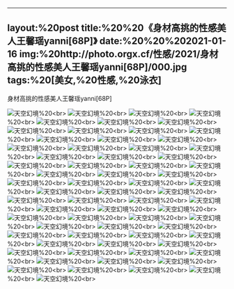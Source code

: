 ﻿---
layout:%20post
title:%20%20《身材高挑的性感美人王馨瑶yanni[68P]》
date:%20%20%202021-01-16
img:%20http://photo.orgx.cf/性感/2021/身材高挑的性感美人王馨瑶yanni[68P]/000.jpg
tags:%20[美女,%20性感,%20泳衣]
---

身材高挑的性感美人王馨瑶yanni[68P]



![天空幻境](http://photo.orgx.cf/性感/2021/身材高挑的性感美人王馨瑶yanni[68P]/001.jpg%20''天空幻境'')%20<br>
![天空幻境](http://photo.orgx.cf/性感/2021/身材高挑的性感美人王馨瑶yanni[68P]/002.jpg%20''天空幻境'')%20<br>
![天空幻境](http://photo.orgx.cf/性感/2021/身材高挑的性感美人王馨瑶yanni[68P]/003.jpg%20''天空幻境'')%20<br>
![天空幻境](http://photo.orgx.cf/性感/2021/身材高挑的性感美人王馨瑶yanni[68P]/004.jpg%20''天空幻境'')%20<br>
![天空幻境](http://photo.orgx.cf/性感/2021/身材高挑的性感美人王馨瑶yanni[68P]/005.jpg%20''天空幻境'')%20<br>
![天空幻境](http://photo.orgx.cf/性感/2021/身材高挑的性感美人王馨瑶yanni[68P]/006.jpg%20''天空幻境'')%20<br>
![天空幻境](http://photo.orgx.cf/性感/2021/身材高挑的性感美人王馨瑶yanni[68P]/007.jpg%20''天空幻境'')%20<br>
![天空幻境](http://photo.orgx.cf/性感/2021/身材高挑的性感美人王馨瑶yanni[68P]/008.jpg%20''天空幻境'')%20<br>
![天空幻境](http://photo.orgx.cf/性感/2021/身材高挑的性感美人王馨瑶yanni[68P]/009.jpg%20''天空幻境'')%20<br>
![天空幻境](http://photo.orgx.cf/性感/2021/身材高挑的性感美人王馨瑶yanni[68P]/010.jpg%20''天空幻境'')%20<br>
![天空幻境](http://photo.orgx.cf/性感/2021/身材高挑的性感美人王馨瑶yanni[68P]/011.jpg%20''天空幻境'')%20<br>
![天空幻境](http://photo.orgx.cf/性感/2021/身材高挑的性感美人王馨瑶yanni[68P]/012.jpg%20''天空幻境'')%20<br>
![天空幻境](http://photo.orgx.cf/性感/2021/身材高挑的性感美人王馨瑶yanni[68P]/013.jpg%20''天空幻境'')%20<br>
![天空幻境](http://photo.orgx.cf/性感/2021/身材高挑的性感美人王馨瑶yanni[68P]/014.jpg%20''天空幻境'')%20<br>
![天空幻境](http://photo.orgx.cf/性感/2021/身材高挑的性感美人王馨瑶yanni[68P]/015.jpg%20''天空幻境'')%20<br>
![天空幻境](http://photo.orgx.cf/性感/2021/身材高挑的性感美人王馨瑶yanni[68P]/016.jpg%20''天空幻境'')%20<br>
![天空幻境](http://photo.orgx.cf/性感/2021/身材高挑的性感美人王馨瑶yanni[68P]/017.jpg%20''天空幻境'')%20<br>
![天空幻境](http://photo.orgx.cf/性感/2021/身材高挑的性感美人王馨瑶yanni[68P]/018.jpg%20''天空幻境'')%20<br>
![天空幻境](http://photo.orgx.cf/性感/2021/身材高挑的性感美人王馨瑶yanni[68P]/019.jpg%20''天空幻境'')%20<br>
![天空幻境](http://photo.orgx.cf/性感/2021/身材高挑的性感美人王馨瑶yanni[68P]/020.jpg%20''天空幻境'')%20<br>
![天空幻境](http://photo.orgx.cf/性感/2021/身材高挑的性感美人王馨瑶yanni[68P]/021.jpg%20''天空幻境'')%20<br>
![天空幻境](http://photo.orgx.cf/性感/2021/身材高挑的性感美人王馨瑶yanni[68P]/022.jpg%20''天空幻境'')%20<br>
![天空幻境](http://photo.orgx.cf/性感/2021/身材高挑的性感美人王馨瑶yanni[68P]/023.jpg%20''天空幻境'')%20<br>
![天空幻境](http://photo.orgx.cf/性感/2021/身材高挑的性感美人王馨瑶yanni[68P]/024.jpg%20''天空幻境'')%20<br>
![天空幻境](http://photo.orgx.cf/性感/2021/身材高挑的性感美人王馨瑶yanni[68P]/025.jpg%20''天空幻境'')%20<br>
![天空幻境](http://photo.orgx.cf/性感/2021/身材高挑的性感美人王馨瑶yanni[68P]/026.jpg%20''天空幻境'')%20<br>
![天空幻境](http://photo.orgx.cf/性感/2021/身材高挑的性感美人王馨瑶yanni[68P]/027.jpg%20''天空幻境'')%20<br>
![天空幻境](http://photo.orgx.cf/性感/2021/身材高挑的性感美人王馨瑶yanni[68P]/028.jpg%20''天空幻境'')%20<br>
![天空幻境](http://photo.orgx.cf/性感/2021/身材高挑的性感美人王馨瑶yanni[68P]/029.jpg%20''天空幻境'')%20<br>
![天空幻境](http://photo.orgx.cf/性感/2021/身材高挑的性感美人王馨瑶yanni[68P]/030.jpg%20''天空幻境'')%20<br>
![天空幻境](http://photo.orgx.cf/性感/2021/身材高挑的性感美人王馨瑶yanni[68P]/031.jpg%20''天空幻境'')%20<br>
![天空幻境](http://photo.orgx.cf/性感/2021/身材高挑的性感美人王馨瑶yanni[68P]/032.jpg%20''天空幻境'')%20<br>
![天空幻境](http://photo.orgx.cf/性感/2021/身材高挑的性感美人王馨瑶yanni[68P]/033.jpg%20''天空幻境'')%20<br>
![天空幻境](http://photo.orgx.cf/性感/2021/身材高挑的性感美人王馨瑶yanni[68P]/034.jpg%20''天空幻境'')%20<br>
![天空幻境](http://photo.orgx.cf/性感/2021/身材高挑的性感美人王馨瑶yanni[68P]/035.jpg%20''天空幻境'')%20<br>
![天空幻境](http://photo.orgx.cf/性感/2021/身材高挑的性感美人王馨瑶yanni[68P]/036.jpg%20''天空幻境'')%20<br>
![天空幻境](http://photo.orgx.cf/性感/2021/身材高挑的性感美人王馨瑶yanni[68P]/037.jpg%20''天空幻境'')%20<br>
![天空幻境](http://photo.orgx.cf/性感/2021/身材高挑的性感美人王馨瑶yanni[68P]/038.jpg%20''天空幻境'')%20<br>
![天空幻境](http://photo.orgx.cf/性感/2021/身材高挑的性感美人王馨瑶yanni[68P]/039.jpg%20''天空幻境'')%20<br>
![天空幻境](http://photo.orgx.cf/性感/2021/身材高挑的性感美人王馨瑶yanni[68P]/040.jpg%20''天空幻境'')%20<br>
![天空幻境](http://photo.orgx.cf/性感/2021/身材高挑的性感美人王馨瑶yanni[68P]/041.jpg%20''天空幻境'')%20<br>
![天空幻境](http://photo.orgx.cf/性感/2021/身材高挑的性感美人王馨瑶yanni[68P]/042.jpg%20''天空幻境'')%20<br>
![天空幻境](http://photo.orgx.cf/性感/2021/身材高挑的性感美人王馨瑶yanni[68P]/043.jpg%20''天空幻境'')%20<br>
![天空幻境](http://photo.orgx.cf/性感/2021/身材高挑的性感美人王馨瑶yanni[68P]/044.jpg%20''天空幻境'')%20<br>
![天空幻境](http://photo.orgx.cf/性感/2021/身材高挑的性感美人王馨瑶yanni[68P]/045.jpg%20''天空幻境'')%20<br>
![天空幻境](http://photo.orgx.cf/性感/2021/身材高挑的性感美人王馨瑶yanni[68P]/046.jpg%20''天空幻境'')%20<br>
![天空幻境](http://photo.orgx.cf/性感/2021/身材高挑的性感美人王馨瑶yanni[68P]/047.jpg%20''天空幻境'')%20<br>
![天空幻境](http://photo.orgx.cf/性感/2021/身材高挑的性感美人王馨瑶yanni[68P]/048.jpg%20''天空幻境'')%20<br>
![天空幻境](http://photo.orgx.cf/性感/2021/身材高挑的性感美人王馨瑶yanni[68P]/049.jpg%20''天空幻境'')%20<br>
![天空幻境](http://photo.orgx.cf/性感/2021/身材高挑的性感美人王馨瑶yanni[68P]/050.jpg%20''天空幻境'')%20<br>
![天空幻境](http://photo.orgx.cf/性感/2021/身材高挑的性感美人王馨瑶yanni[68P]/051.jpg%20''天空幻境'')%20<br>
![天空幻境](http://photo.orgx.cf/性感/2021/身材高挑的性感美人王馨瑶yanni[68P]/052.jpg%20''天空幻境'')%20<br>
![天空幻境](http://photo.orgx.cf/性感/2021/身材高挑的性感美人王馨瑶yanni[68P]/053.jpg%20''天空幻境'')%20<br>
![天空幻境](http://photo.orgx.cf/性感/2021/身材高挑的性感美人王馨瑶yanni[68P]/054.jpg%20''天空幻境'')%20<br>
![天空幻境](http://photo.orgx.cf/性感/2021/身材高挑的性感美人王馨瑶yanni[68P]/055.jpg%20''天空幻境'')%20<br>
![天空幻境](http://photo.orgx.cf/性感/2021/身材高挑的性感美人王馨瑶yanni[68P]/056.jpg%20''天空幻境'')%20<br>
![天空幻境](http://photo.orgx.cf/性感/2021/身材高挑的性感美人王馨瑶yanni[68P]/057.jpg%20''天空幻境'')%20<br>
![天空幻境](http://photo.orgx.cf/性感/2021/身材高挑的性感美人王馨瑶yanni[68P]/058.jpg%20''天空幻境'')%20<br>
![天空幻境](http://photo.orgx.cf/性感/2021/身材高挑的性感美人王馨瑶yanni[68P]/059.jpg%20''天空幻境'')%20<br>
![天空幻境](http://photo.orgx.cf/性感/2021/身材高挑的性感美人王馨瑶yanni[68P]/060.jpg%20''天空幻境'')%20<br>
![天空幻境](http://photo.orgx.cf/性感/2021/身材高挑的性感美人王馨瑶yanni[68P]/061.jpg%20''天空幻境'')%20<br>
![天空幻境](http://photo.orgx.cf/性感/2021/身材高挑的性感美人王馨瑶yanni[68P]/062.jpg%20''天空幻境'')%20<br>
![天空幻境](http://photo.orgx.cf/性感/2021/身材高挑的性感美人王馨瑶yanni[68P]/063.jpg%20''天空幻境'')%20<br>
![天空幻境](http://photo.orgx.cf/性感/2021/身材高挑的性感美人王馨瑶yanni[68P]/064.jpg%20''天空幻境'')%20<br>
![天空幻境](http://photo.orgx.cf/性感/2021/身材高挑的性感美人王馨瑶yanni[68P]/065.jpg%20''天空幻境'')%20<br>
![天空幻境](http://photo.orgx.cf/性感/2021/身材高挑的性感美人王馨瑶yanni[68P]/066.jpg%20''天空幻境'')%20<br>
![天空幻境](http://photo.orgx.cf/性感/2021/身材高挑的性感美人王馨瑶yanni[68P]/067.jpg%20''天空幻境'')%20<br>
![天空幻境](http://photo.orgx.cf/性感/2021/身材高挑的性感美人王馨瑶yanni[68P]/068.jpg%20''天空幻境'')%20<br>
